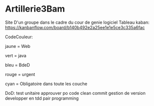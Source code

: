 # Artillerie3Bam
Site D'un groupe dans le cadre du cour de genie logiciel
Tableau kaban: https://kanbanflow.com/board/b140b492e2a25ee1e1e5ce3c335a6fac

CodeCouleur:

jaune = Web

vert = java

bleu = BdeD

rouge = urgent

cyan = Obligatoire dans toute les couche



DoD:
test unitaire
approuver po
code clean
commit gestion de version
developper en tdd
pair programming


